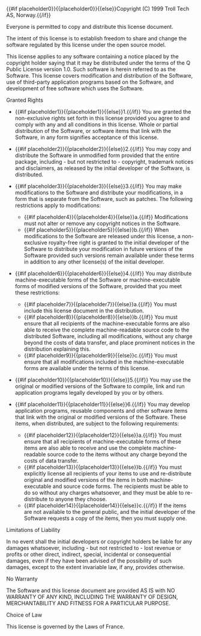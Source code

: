 {{#if placeholder0}}{{placeholder0}}{{else}}Copyright (C) 1999 Troll Tech AS, Norway.{{/if}}

Everyone is permitted to copy and distribute this license document.

The intent of this license is to establish freedom to share and change the software regulated by this license under the open source model.

This license applies to any software containing a notice placed by the copyright holder saying that it may be distributed under the terms of the Q Public License version 1.0. Such software is herein referred to as the Software. This license covers modification and distribution of the Software, use of third-party application programs based on the Software, and development of free software which uses the Software.

Granted Rights

* {{#if placeholder1}}{{placeholder1}}{{else}}1.{{/if}} You are granted the non-exclusive rights set forth in this license provided you agree to and comply with any and all conditions in this license. Whole or partial distribution of the Software, or software items that link with the Software, in any form signifies acceptance of this license.
* {{#if placeholder2}}{{placeholder2}}{{else}}2.{{/if}} You may copy and distribute the Software in unmodified form provided that the entire package, including - but not restricted to - copyright, trademark notices and disclaimers, as released by the initial developer of the Software, is distributed.
* {{#if placeholder3}}{{placeholder3}}{{else}}3.{{/if}} You may make modifications to the Software and distribute your modifications, in a form that is separate from the Software, such as patches. The following restrictions apply to modifications:
  * {{#if placeholder4}}{{placeholder4}}{{else}}a.{{/if}} Modifications must not alter or remove any copyright notices in the Software.
  * {{#if placeholder5}}{{placeholder5}}{{else}}b.{{/if}} When modifications to the Software are released under this license, a non-exclusive royalty-free right is granted to the initial developer of the Software to distribute your modification in future versions of the Software provided such versions remain available under these terms in addition to any other license(s) of the initial developer.

* {{#if placeholder6}}{{placeholder6}}{{else}}4.{{/if}} You may distribute machine-executable forms of the Software or machine-executable forms of modified versions of the Software, provided that you meet these restrictions:
  * {{#if placeholder7}}{{placeholder7}}{{else}}a.{{/if}} You must include this license document in the distribution.
  * {{#if placeholder8}}{{placeholder8}}{{else}}b.{{/if}} You must ensure that all recipients of the machine-executable forms are also able to receive the complete machine-readable source code to the distributed Software, including all modifications, without any charge beyond the costs of data transfer, and place prominent notices in the distribution explaining this.
  * {{#if placeholder9}}{{placeholder9}}{{else}}c.{{/if}} You must ensure that all modifications included in the machine-executable forms are available under the terms of this license.

* {{#if placeholder10}}{{placeholder10}}{{else}}5.{{/if}} You may use the original or modified versions of the Software to compile, link and run application programs legally developed by you or by others.
* {{#if placeholder11}}{{placeholder11}}{{else}}6.{{/if}} You may develop application programs, reusable components and other software items that link with the original or modified versions of the Software. These items, when distributed, are subject to the following requirements:
  * {{#if placeholder12}}{{placeholder12}}{{else}}a.{{/if}} You must ensure that all recipients of machine-executable forms of these items are also able to receive and use the complete machine-readable source code to the items without any charge beyond the costs of data transfer.
  * {{#if placeholder13}}{{placeholder13}}{{else}}b.{{/if}} You must explicitly license all recipients of your items to use and re-distribute original and modified versions of the items in both machine-executable and source code forms. The recipients must be able to do so without any charges whatsoever, and they must be able to re-distribute to anyone they choose.
  * {{#if placeholder14}}{{placeholder14}}{{else}}c.{{/if}} If the items are not available to the general public, and the initial developer of the Software requests a copy of the items, then you must supply one.

Limitations of Liability

In no event shall the initial developers or copyright holders be liable for any damages whatsoever, including - but not restricted to - lost revenue or profits or other direct, indirect, special, incidental or consequential damages, even if they have been advised of the possibility of such damages, except to the extent invariable law, if any, provides otherwise.

No Warranty

The Software and this license document are provided AS IS with NO WARRANTY OF ANY KIND, INCLUDING THE WARRANTY OF DESIGN, MERCHANTABILITY AND FITNESS FOR A PARTICULAR PURPOSE.

Choice of Law

This license is governed by the Laws of France.